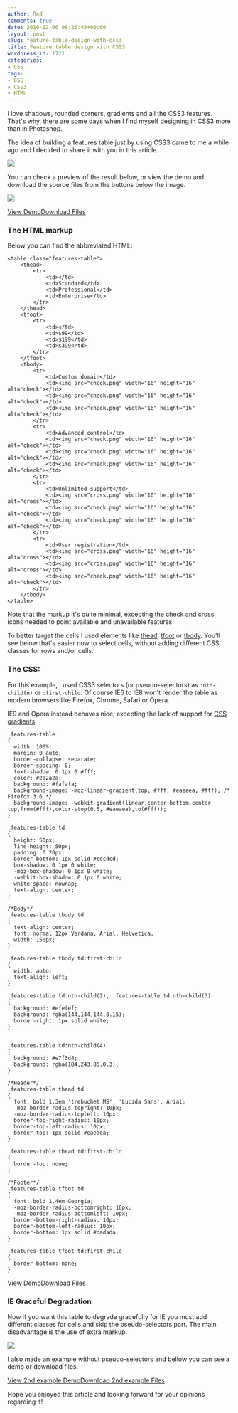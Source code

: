 ```yaml
---
author: Red
comments: true
date: 2010-12-06 08:25:48+00:00
layout: post
slug: feature-table-design-with-css3
title: Feature table design with CSS3
wordpress_id: 1721
categories:
- CSS
tags:
- CSS
- CSS3
- HTML
---
```


I love shadows, rounded corners, gradients and all the CSS3 features. That's why, there are some days when I find myself designing in CSS3 more than in Photoshop. 

The idea of building a features table just by using CSS3 came to me a while ago and I decided to share it with you in this article.

[![](/wp-content/uploads/2010/12/css3-feature-table.png)](/feature-table-design-with-css3)
<!-- more -->

You can check a preview of the result below, or view the demo and download the source files from the buttons below the image.

![](/wp-content/uploads/2010/12/feature-table-preview.png)



[View Demo](/wp-content/uploads/2010/12/feature-table.html)[Download Files](/wp-content/uploads/2010/12/feature-table.zip)





### The HTML markup



Below you can find the abbreviated HTML:

    
    
    <table class="features-table">
    	<thead>
    		<tr>
    			<td></td>
    			<td>Standard</td>
    			<td>Professional</td>
    			<td>Enterprise</td>
    		</tr>
    	</thead>
    	<tfoot>
    		<tr>
    			<td></td>
    			<td>$99</td>
    			<td>$199</td>
    			<td>$399</td>
    		</tr>
    	</tfoot>					
    	<tbody>
    		<tr>
    			<td>Custom domain</td>
    			<td><img src="check.png" width="16" height="16" alt="check"></td>
    			<td><img src="check.png" width="16" height="16" alt="check"></td>
    			<td><img src="check.png" width="16" height="16" alt="check"></td>			
    		</tr>
    		<tr>
    			<td>Advanced control</td>
    			<td><img src="check.png" width="16" height="16" alt="check"></td>
    			<td><img src="check.png" width="16" height="16" alt="check"></td>
    			<td><img src="check.png" width="16" height="16" alt="check"></td>			
    		</tr>
    		<tr>
    			<td>Unlimited support</td>
    			<td><img src="cross.png" width="16" height="16" alt="cross"></td>
    			<td><img src="check.png" width="16" height="16" alt="check"></td>
    			<td><img src="check.png" width="16" height="16" alt="check"></td>
    		</tr>
    		<tr>
    			<td>User registration</td>
    			<td><img src="cross.png" width="16" height="16" alt="cross"></td>
    			<td><img src="cross.png" width="16" height="16" alt="cross"></td>
    			<td><img src="check.png" width="16" height="16" alt="check"></td>
    		</tr>
    	</tbody>
    </table>
    



Note that the markup it's quite minimal, excepting the check and cross icons needed to point available and unavailable features.

To better target the cells I used elements like [thead](http://www.w3schools.com/tags/tag_thead.asp), [tfoot](http://www.w3schools.com/tags/tag_tfoot.asp) or [tbody](http://www.w3schools.com/TAGS/tag_tbody.asp). You'll see below that's easier now to select cells, without adding different CSS classes for rows and/or cells.



### The CSS:


For this example, I used CSS3 selectors (or pseudo-selectors) as `:nth-child(n)` or `:first-child`. Of course IE6 to IE8 won't render the table as modern browsers like Firefox, Chrome, Safari or Opera.

IE9 and Opera instead behaves nice, excepting the lack of support for [CSS gradients](/css-gradients-quick-tutorial).

    
    
    .features-table
    {
      width: 100%;
      margin: 0 auto;
      border-collapse: separate;
      border-spacing: 0;
      text-shadow: 0 1px 0 #fff;
      color: #2a2a2a;
      background: #fafafa;  
      background-image: -moz-linear-gradient(top, #fff, #eaeaea, #fff); /* Firefox 3.6 */
      background-image: -webkit-gradient(linear,center bottom,center top,from(#fff),color-stop(0.5, #eaeaea),to(#fff)); 
    }
    
    .features-table td
    {
      height: 50px;
      line-height: 50px;
      padding: 0 20px;
      border-bottom: 1px solid #cdcdcd;
      box-shadow: 0 1px 0 white;
      -moz-box-shadow: 0 1px 0 white;
      -webkit-box-shadow: 0 1px 0 white;
      white-space: nowrap;
      text-align: center;
    }
    
    /*Body*/
    .features-table tbody td
    {
      text-align: center;
      font: normal 12px Verdana, Arial, Helvetica;
      width: 150px;
    }
    
    .features-table tbody td:first-child
    {
      width: auto;
      text-align: left;
    }
    
    .features-table td:nth-child(2), .features-table td:nth-child(3)
    {
      background: #efefef;
      background: rgba(144,144,144,0.15);
      border-right: 1px solid white;
    }
    
    
    .features-table td:nth-child(4)
    {
      background: #e7f3d4;  
      background: rgba(184,243,85,0.3);
    }
    
    /*Header*/
    .features-table thead td
    {
      font: bold 1.3em 'trebuchet MS', 'Lucida Sans', Arial;  
      -moz-border-radius-topright: 10px;
      -moz-border-radius-topleft: 10px; 
      border-top-right-radius: 10px;
      border-top-left-radius: 10px;
      border-top: 1px solid #eaeaea; 
    }
    
    .features-table thead td:first-child
    {
      border-top: none;
    }
    
    /*Footer*/
    .features-table tfoot td
    {
      font: bold 1.4em Georgia;  
      -moz-border-radius-bottomright: 10px;
      -moz-border-radius-bottomleft: 10px; 
      border-bottom-right-radius: 10px;
      border-bottom-left-radius: 10px;
      border-bottom: 1px solid #dadada;
    }
    
    .features-table tfoot td:first-child
    {
      border-bottom: none;
    }
    





[View Demo](/wp-content/uploads/2010/12/feature-table.html)[Download Files](/wp-content/uploads/2010/12/feature-table.zip)





### IE Graceful Degradation


Now if you want this table to degrade gracefully for IE you must add different classes for cells and skip the pseudo-selectors part. The main disadvantage is the use of extra markup.

![](/wp-content/uploads/2010/12/feature-table-ie-preview.png)

I also made an example without pseudo-selectors and bellow you can see a demo or download files.



[View 2nd example Demo](/wp-content/uploads/2010/12/feature-table-ie.html)[Download 2nd example Files](/wp-content/uploads/2010/12/feature-table-ie.zip)



Hope you enjoyed this article and looking forward for your opinions regarding it!
